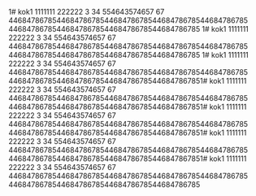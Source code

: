 1# kok1
1111111
222222
3
34
554643574657
67
4468478678544684786785446847867854468478678544684786785
44684786785446847867854468478678544684786785
1# kok1
1111111
222222
3
34
554643574657
67
4468478678544684786785446847867854468478678544684786785
44684786785446847867854468478678544684786785
1# kok1
1111111
222222
3
34
554643574657
67
4468478678544684786785446847867854468478678544684786785
446847867854468478678544684786785446847867851# kok1
1111111
222222
3
34
554643574657
67
4468478678544684786785446847867854468478678544684786785
446847867854468478678544684786785446847867851# kok1
1111111
222222
3
34
554643574657
67
4468478678544684786785446847867854468478678544684786785
446847867854468478678544684786785446847867851# kok1
1111111
222222
3
34
554643574657
67
4468478678544684786785446847867854468478678544684786785
446847867854468478678544684786785446847867851# kok1
1111111
222222
3
34
554643574657
67
4468478678544684786785446847867854468478678544684786785
44684786785446847867854468478678544684786785